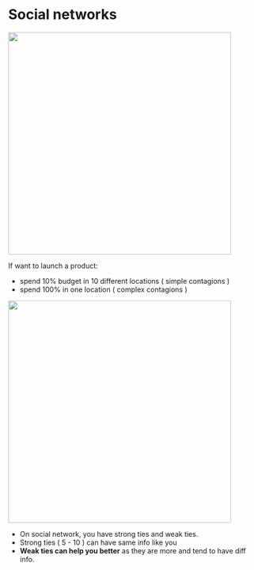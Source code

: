 # Social networks

<img src="https://github.com/shekharbiswas/Wharton_Craft_content/assets/32758439/e6cb1715-e370-416b-94df-a797acafa1ca" width="450">

If want to launch a product:
- spend 10% budget in 10 different locations ( simple contagions )
- spend 100% in one location ( complex contagions )

  
<img src="https://github.com/shekharbiswas/Wharton_Craft_content/assets/32758439/0f6bc14c-4a8a-45af-b8a6-1e00c8a3b14d" width="450">

- On social network, you have strong ties and weak ties.
- Strong ties ( 5 - 10 ) can have same info like you
- **Weak ties can help you better** as they are more and tend to have diff info.
